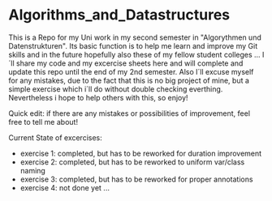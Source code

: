 # Algorithms_and_Datastructures
This is a Repo for my Uni work in my second semester in "Algorythmen und Datenstrukturen".
Its basic function is to help me learn and improve my Git skills and in the future hopefully also these of my fellow student colleges ...
I´ll share my code and my excercise sheets here and will complete and update this repo until the end of my 2nd semester.
Also I´ll excuse myself for any mistakes, due to the fact that this is no big project of mine, but a simple exercise which i´ll do without double checking everthing.
Nevertheless i hope to help others with this, so enjoy!

Quick edit: if there are any mistakes or possibilities of improvement, feel free to tell me about!

Current State of excercises:

- exercise 1: completed, but has to be reworked for duration improvement
- exercise 2: completed, but has to be reworked to uniform var/class naming
- exercise 3: completed, but has to be reworked for proper annotations
- exercise 4: not done yet
...